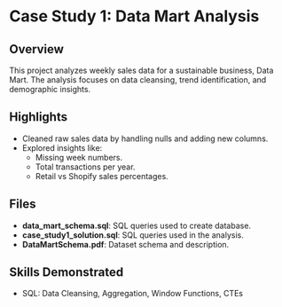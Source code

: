 # Case Study 1: Data Mart Analysis

## Overview
This project analyzes weekly sales data for a sustainable business, Data Mart. The analysis focuses on data cleansing, trend identification, and demographic insights.

## Highlights
- Cleaned raw sales data by handling nulls and adding new columns.
- Explored insights like:
  - Missing week numbers.
  - Total transactions per year.
  - Retail vs Shopify sales percentages.

## Files
- **data_mart_schema.sql**: SQL queries used to create database.
- **case_study1_solution.sql**: SQL queries used in the analysis.
- **DataMartSchema.pdf**: Dataset schema and description.

## Skills Demonstrated
- SQL: Data Cleansing, Aggregation, Window Functions, CTEs



